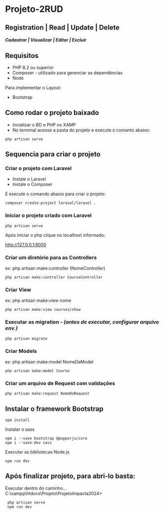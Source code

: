


# Projeto-2RUD
## Registration | Read | Update | Delete
#### *Cadastrar | Visualizar | Editar | Excluir*




## Requisitos

* PHP 8.2 ou superior
* Composer - utilizado para gerenciar as dependências
* Node

Para implementar o Layout:
* Bootstrap

## Como rodar o projeto baixado

* Incializar o BD e PHP no XAMP
* No terminal acesse a pasta do projeto e execute o comanto abaixo:
```
php artisan serve
```

## Sequencia para criar o projeto

### **Criar o projeto com Laravel**
* Instale o Laravel
* Instale o Composer

E execute o  comando abaixo para criar o projeto:
```
composer create-project laraval/laravel .
```

### **Iniciar o projeto criado com Laravel**
```
php artisan serve
```
Após iniciar o php clique no localhost informado:

http://127.0.0.1:8000

### **Criar um diretório para as Controllers**

ex: php artisan make:controller (NomeController)
```
php artisan make:controller CourseController
```

### **Criar View**

ex: php artisan make:view nome
```
php artisan make:view courses/show 
```


### **Executar as migration - *(antes de executar, configurar arquivo env.)***
```
php artisan migrate 
```

### **Criar Models**
ex: php artisan make:model NomeDaModel
```
php artisan make:model Course
```

### **Criar um arquivo de Request com validações**
```
php artisan make:request NomeDoRequest
```

## **Instalar o framework Bootstrap** 
```
npm install
```

Instalar o sass
```
npm i --save bootstrap @popperjs/core
npm i --save-dev sass
``` 
Executar as bibliotecas Node.js
```
npm run dev
```

## **Após finalizar projeto, para abri-lo basta:** 
Executar dentro do caminho...
C:\xampp\htdocs\Projeto\ProjetoImpacta2024>
```
 php artisan serve
 npm run dev
